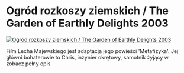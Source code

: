 Ogród rozkoszy ziemskich / The Garden of Earthly Delights 2003 
=============
[![Ogród rozkoszy ziemskich / The Garden of Earthly Delights 2003 ](http://vidos.pl/images/player.gif)](http://vidos.pl/ogrod-rozkoszy-ziemskich-the-garden-of-earthly-delights-2003)

 Film Lecha Majewskiego jest adaptacją jego powieści 'Metafizyka'. Jej główni bohaterowie to Chris, inżynier okrętowy, samotnik żyjący w zobacz pełny opis
